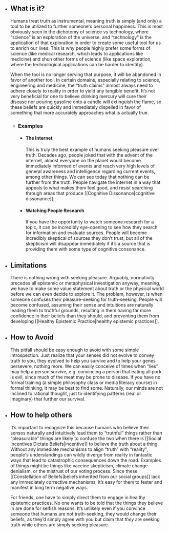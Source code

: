   - ## What is it?
    Humans treat truth as instrumental, meaning truth is simply (and only) a tool to be utilized to further someone's personal happiness. This is most obviously seen in the dichotomy of science vs technology, where “science” is an exploration of the universe, and “technology” is the application of that exploration in order to create some useful tool for us to enrich our lives. This is why people highly prefer some forms of science (like medical research, which leads to applications like medicine) and shun other forms of science (like space exploration, where the technological applications can be harder to identify).
    
    When the tool is no longer serving that purpose, it will be abandoned in favor of another tool. In certain domains, especially relating to science, engineering and medicine, the “truth claims” almost always need to adhere closely to reality in order to yield any tangible benefit. It’s not very beneficial for one to believe drinking mercury will cure their disease nor pouring gasoline onto a candle will extinguish the flame, so these beliefs are quickly and immediately dispelled in favor of something that more accurately approaches what is actually true.
    - ### Examples
      - #### The Internet
        This is truly the best example of humans seeking pleasure over truth. Decades ago, people joked that with the advent of the internet, almost everyone on the planet would become immediately informed of events and reach very high levels of general awareness and intelligence regarding current events, among other things. We can see today that nothing can be further from the truth. People navigate the internet in a way that appeals to what makes them feel good, and resist searching through areas that produce [[Cognitive Dissonance|cognitive dissonance]].
      - #### Watching People Research
        If you have the opportunity to watch someone research for a topic, it can be incredibly eye-opening to see how they search for information and evaluate sources. People will become incredibly skeptical of sources they don’t trust, but all of the skepticism will disappear immediately if it’s a source that is providing them with some type of cognitive consonance.
  - ## Limitations
    There is nothing wrong with seeking pleasure. Arguably, normativity precedes all epistemic or metaphysical investigation anyway, meaning, we have to make some value statement about truth or the physical world before we can even decide to explore it. The problem, however, is when someone confuses their pleasure-seeking for truth-seeking. People will become confused, assuming their sense and intuitions are naturally leading them to truthful grounds, resulting in them having far more confidence in their beliefs than they should, and preventing them from developing [[Healthy Epistemic Practice|healthy epistemic practices]].
  - ## How to Avoid
    This pitfall should be easy enough to avoid with some simple introspection. Just realize that your senses did not evolve to convey truth to you, they evolved to help you survive and to help your genes persevere, nothing more. We can easily conceive of times when “lies” may help a person survive, e.g. convincing a person that eating all pork is evil, since much of the meat may be prone to disease. If you have no formal training (a simple philosophy class or media literacy course) in formal thinking, it may be best to find some. Naturally, our minds are not inclined to rational thought, just to identifying patterns (real or imaginary) that further our survival.
  - ## How to help others
    It’s important to recognize this because humans who believe their senses naturally and intuitively lead them to “truthful” things rather than “pleasurable” things are likely to confuse the two when there is [[Social Incentives Dictate Beliefs|incentive]] to believe the truth about a thing. Without any immediate mechanisms to align “truth” with “reality", people's understandings can wildly diverge from reality in fantastic ways that lead to catastrophic consequences down the road. Examples of things might be things like vaccine skepticism, climate change denialism, or the mistrust of our voting process. Since these [[Constellation of Beliefs|beliefs inherited from our social groups]] lack any immediately corrective mechanisms, it’s easy for them to fester and manifest in long term negative ways.
    
    For friends, one have to simply direct them to engage in healthy epistemic practices. No one wants to be told that the things they believe in are done for selfish reasons. It’s unlikely even if you convince someone that humans are not truth-seeking, they would change their beliefs, as they’d simply agree with you but claim that *they* are seeking truth while others are simply seeking pleasure.
#